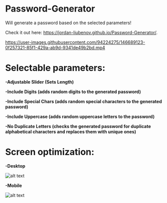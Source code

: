 # Password-Generator
Will generate a password based on the selected parameters!

Check it out here: https://jordan-liubenov.github.io/Password-Generator/.

https://user-images.githubusercontent.com/94224275/146689123-0f257321-85f1-429a-ab9d-9341de49b2bd.mp4


# Selectable parameters:
**-Adjustable Slider (Sets Length)**

**-Include Digits (adds random digits to the generated password)**

**-Include Special Chars (adds random special characters to the generated password)**

**-Include Uppercase (adds random uppercase letters to the password)**

**-No Duplicate Letters (checks the generated password for duplicate alphabetical characters and replaces them with unique ones)**


# Screen optimization:
**-Desktop**

![alt text](https://i.ibb.co/BwpWy0Q/image.png)

**-Mobile**

![alt text](https://media.discordapp.net/attachments/230402282997547008/922176536096931920/Screenshot_20211219-191948_Chrome.jpg?width=329&height=676)
